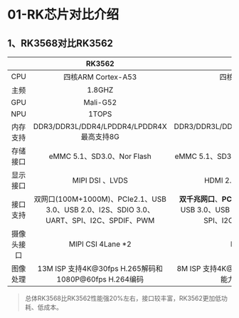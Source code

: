 # 01-RK芯片对比介绍



## 1、RK3568对比RK3562

|            |                            RK3562                            |                            RK3568                            |
| :--------: | :----------------------------------------------------------: | :----------------------------------------------------------: |
|    CPU     |                      四核ARM Cortex-A53                      |                      四核ARM Cortex-A55                      |
|    主频    |                            1.8GHZ                            |                            2.0GHZ                            |
|    GPU     |                           Mali-G52                           |                           Mali-G52                           |
|    NPU     |                            1TOPS                             |                            1TOPS                             |
|  内存支持  |          DDR3/DDR3L/DDR4/LPDDR4/LPDDR4X 最高支持8G           |      DDR3/DDR3L/DDR4/LPDDR3/LPDDR4/LPDDR4X  最高支持8G       |
|  存储接口  |                  eMMC 5.1、SD3.0、Nor Flash                  |          eMMC 5.1、SD3.0、Nor Flash、LBA Nand Flash          |
|  显示接口  |                       MIPI DSI 、LVDS                        |                 HDMI 2.0、MIPI DSI *2、LVDS                  |
|  接口支持  | 双网口(100M+1000M)、PCIe2.1、USB 3.0、USB 2.0、I2S、SDIO 3.0、UART、SPI、I2C、SPDIF、PWM | **双千兆网口**、**PCIe 3.0**、PCIe 2.1、**SATA 3.0**、USB 3.0、USB 2.0、I2S、SDIO 3.0、UART、SPI、I2C、SPDIF、PWM、CAN |
| 摄像头接口 |                      MIPI CSI 4Lane *2                       |                        MIPI CSI 4Lane                        |
|  图像处理  |    13M ISP 支持4K@30fps H.265解码和1080P@60fps H.264编码     |  8M ISP 支持4K@60fps H.265/H.264解码，编码能力为1080P@60fps  |

> 总体RK3568比RK3562性能强20%左右，接口较丰富，RK3562更加低功耗、低成本。
